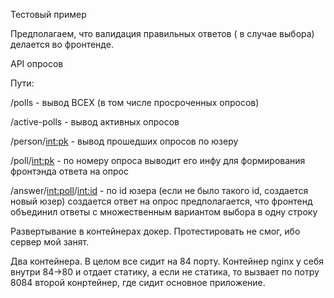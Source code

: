 Тестовый пример

Предполагаем, что валидация правильных ответов ( в случае выбора) делается во фронтенде.

API опросов

Пути:

/polls - вывод ВСЕХ (в том числе просроченных опросов)

/active-polls - вывод активных опросов

/person/<int:pk> - вывод прошедших опросов по юзеру

/poll/<int:pk> - по номеру опроса выводит его инфу для формирования фронтэнда ответа на опрос

/answer/<int:poll>/<int:id> - по id юзера (если не было такого id, создается новый юзер) создается ответ на опрос
предполагается, что фронтенд объединил ответы с множественным вариантом выбора в одну строку

Развертывание в контейнерах докер. Протестировать не смог, ибо сервер мой занят.

Два контейнера. В целом все сидит на 84 порту.
Контейнер nginx у себя внутри 84->80 и отдает статику, а если не статика, то вызвает по потру 8084 второй конртейнер, где сидит основное приложение.

